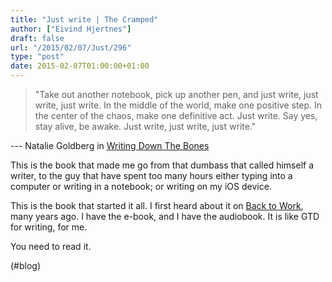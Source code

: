```yaml
---
title: "Just write | The Cramped"
author: ["Eivind Hjertnes"]
draft: false
url: "/2015/02/07/Just/296"
type: "post"
date: 2015-02-07T01:00:00+01:00
---
```


> "Take out another notebook, pick up another pen, and just write, just
> write, just write. In the middle of the world, make one positive step.
> In the center of the chaos, make one definitive act. Just write. Say
> yes, stay alive, be awake. Just write, just write, just write."

--- Natalie Goldberg in
[Writing
Down The Bones](http://www.amazon.com/exec/obidos/ASIN/1590307941/ref=nosim&tag=patrickrhone-20)

This is the book that made me go from that dumbass that called himself a
writer, to the guy that have spent too many hours either typing into a
computer or writing in a notebook; or writing on my iOS device.

This is the book that started it all. I first heard about it on
[Back
to Work](http://www.amazon.com/exec/obidos/ASIN/1590307941/ref=nosim&tag=patrickrhone-20), many years ago. I have the e-book, and I have the audiobook.
It is like GTD for writing, for me.

You need to read it.

(#blog)
